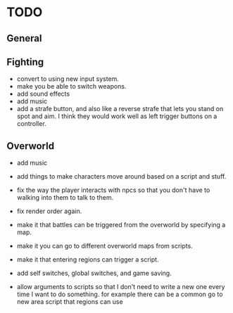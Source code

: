 TODO
====

General
----



Fighting
--------
 - convert to using new input system.
 - make you be able to switch weapons.
 - add sound effects
 - add music
 - add a strafe button, and also like a reverse strafe that lets you stand on
   spot and aim. I think they would work well as left trigger buttons on a
   controller.


Overworld
---------
 - add music
 - add things to make characters move around based on a script and stuff.
 - fix the way the player interacts with npcs so that you don't have to walking
   into them to talk to them.
 - fix render order again.

 - make it that battles can be triggered from the overworld by specifying a map.
 - make it you can go to different overworld maps from scripts.
 - make it that entering regions can trigger a script.
 - add self switches, global switches, and game saving.
 - allow arguments to scripts so that I don't need to write a new one every time
   I want to do something. for example there can be a common go to new area
   script that regions can use
